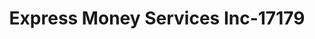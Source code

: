 ---
f_zip-code: 17349
f_state-code: PA
title: Express Money Services Inc-17179
f_phone: 717-235-5993
f_city-only: Freedom
f_address: 16 Mccurley Dr New Freedom
f_location-unique-id: '17179'
slug: express-money-services-inc-17179
updated-on: '2024-05-30T13:46:58.046Z'
created-on: '2024-05-30T13:36:59.803Z'
published-on: '2024-05-30T13:54:32.469Z'
f_city-state: cms/city/freedom-pa.md
f_company: cms/company/express-money-services-inc.md
f_state: cms/state/pennsylvania.md
layout: '[payday-loan].html'
tags: payday-loan
---